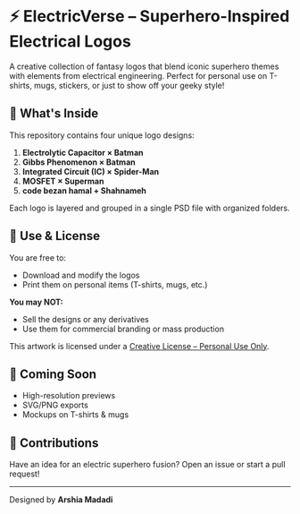# ⚡ ElectricVerse – Superhero-Inspired Electrical Logos

A creative collection of fantasy logos that blend iconic superhero themes with elements from electrical engineering. Perfect for personal use on T-shirts, mugs, stickers, or just to show off your geeky style!

## 🔧 What's Inside

This repository contains four unique logo designs:

1. **Electrolytic Capacitor × Batman**
2. **Gibbs Phenomenon × Batman**
3. **Integrated Circuit (IC) × Spider-Man**
4. **MOSFET × Superman**
5. **code bezan hamal + Shahnameh**

Each logo is layered and grouped in a single PSD file with organized folders.

## 🎨 Use & License

You are free to:
- Download and modify the logos
- Print them on personal items (T-shirts, mugs, etc.)

**You may NOT:**
- Sell the designs or any derivatives
- Use them for commercial branding or mass production

This artwork is licensed under a [Creative License – Personal Use Only](https://github.com/ArshiaMadadii/ElectricVerse/blob/main/LICENSE%20.md).

## 🚀 Coming Soon

- High-resolution previews
- SVG/PNG exports
- Mockups on T-shirts & mugs

## 🤝 Contributions

Have an idea for an electric superhero fusion? Open an issue or start a pull request!

---
Designed by **Arshia Madadi**

